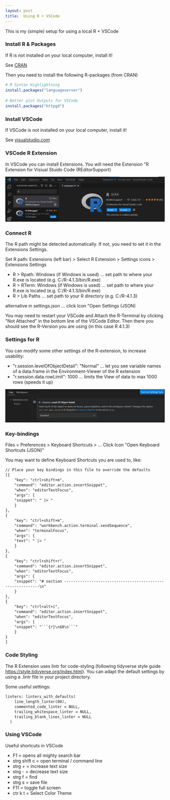 ```yaml
---
layout: post
title:  Using R + VSCode
---
```


This is my (simple) setup for using a local R + VSCode

### Install R & Packages

If R is not installed on your local computer, install it!

See [CRAN](https://cran.r-project.org)

Then you need to install the following R-packages (from CRAN)

```R
# R Syntax Highlightning
install.packages("languageserver") 

# Better plot Outputs for VSCode
install.packages("httpgd")          
```

### Install VSCode 
  
If VSCode is not installed on your local computer, install it!

See [visualstudio.com](https://code.visualstudio.com/download)

### VSCode R Extension 

In VSCode you can install Extensions. You will need the Extension "R Extension for Visiual Stuido Code (REditorSupport)

![R extension](../images/vscode-r-extension.png)

### Connect R

The R path might be detected automatically. If not, you need to set it in the Extensions Settings.

Set R path: Extensions (left bar) > Select R Extension > Settings icons > Extensions Settings

* R > Rpath: Windows (if Windows is used) ... set path to where your R.exe is located (e.g. C:/R-4.1.3/bin/R.exe)
* R > RTerm: Windows (if Windows is used) ... set path to where your R.exe is located (e.g. C:/R-4.1.3/bin/R.exe)
* R > Lib Paths  ... set path to your R directory (e.g. C:/R-4.1.3)

alternative in settings.json ... click Icon "Open Settings (JSON) 

You may need to restart your VSCode and Attach the R-Terminal by clicking "Not Attached" in the bottom line of the VSCode Editor. 
Then there you should see the R-Version you are using (in this case R 4.1.3)

### Settings for R

You can modify some other settings of the R-extension, to increase usability:

* "r.session.levelOfObjectDetail": "Normal" ... let you see variable names of a data.frame in the Environment-Viewer of the R extension
* "r.session.data.rowLimit": 1000 ... limits the View of data to max 1000 rows (speeds it up)

![R extension](../images/vscode-r-extension-lod.png)

### Key-bindings

Files > Preferences > Keyboard Shortcuts > ... Click Icon "Open Keyboard Shortcuts (JSON)" 

You may want to define Keyboard Shortcuts you are used to, like:

```
// Place your key bindings in this file to override the defaults
[{
    "key": "ctrl+shift+m",
    "command": "editor.action.insertSnippet",
    "when": "editorTextFocus",
    "args": {
    "snippet": " |> "
    }
},
{
    "key": "ctrl+shift+m",
    "command": "workbench.action.terminal.sendSequence",
    "when": "terminalFocus",
    "args": {
    "text": " |> "
    }
},
{
    "key": "ctrl+shift+r",
    "command": "editor.action.insertSnippet",
    "when": "editorTextFocus",
    "args": {
    "snippet": "# section -----------------------------------------------------------\n"
    }
},
{
    "key": "ctrl+alt+i",
    "command": "editor.action.insertSnippet",
    "when": "editorTextFocus",
    "args": {
    "snippet": "```{r}\n$0\n```"
    }
}
]
```

### Code Styling

The R Extension uses lintr for code-styling (following tidyverse style guide https://style.tidyverse.org/index.html). 
You can adapt the default settings by using a .lintr file in your project directory.

Some useful settings:

```
linters: linters_with_defaults(
    line_length_linter(80),
    commented_code_linter = NULL,
    trailing_whitespace_linter = NULL,
    trailing_blank_lines_linter = NULL
  )
```

### Using VSCode

Useful shortcuts in VSCode

* F1	= opens all mighty search bar
* strg shift c	= open terminal / command line
* strg +	= increase text size
* strg -	= decrease text size
* strg f	= find
* strg s	= save file
* F11	= toggle full screen
* ctr k t	= Select Color Theme
